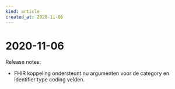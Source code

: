 ```yaml
---
kind: article
created_at: 2020-11-06
---
```


# 2020-11-06

Release notes:

* FHIR koppeling ondersteunt nu argumenten voor de category en identifier type coding velden.

